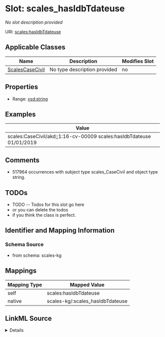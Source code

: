 

# Slot: scales_hasIdbTdateuse


_No slot description provided_





URI: [scales:hasIdbTdateuse](http://schemas.scales-okn.org/rdf/scales#hasIdbTdateuse)



<!-- no inheritance hierarchy -->





## Applicable Classes

| Name | Description | Modifies Slot |
| --- | --- | --- |
| [ScalesCaseCivil](../classes/ScalesCaseCivil.md) | No type description provided |  no  |







## Properties

* Range: [xsd:string](http://www.w3.org/2001/XMLSchema#string)






## Examples

| Value |
| --- |
| scales:CaseCivil/akd;;1:16-cv-00009 scales:hasIdbTdateuse 01/01/2019 |

## Comments

* 517964 occurrences with subject type scales_CaseCivil and object type string.

## TODOs

* TODO -- Todos for this slot go here
* or you can delete the todos
* if you think the class is perfect.

## Identifier and Mapping Information







### Schema Source


* from schema: scales-kg




## Mappings

| Mapping Type | Mapped Value |
| ---  | ---  |
| self | scales:hasIdbTdateuse |
| native | scales-kg/:scales_hasIdbTdateuse |




## LinkML Source

<details>
```yaml
name: scales_hasIdbTdateuse
description: No slot description provided
todos:
- TODO -- Todos for this slot go here
- or you can delete the todos
- if you think the class is perfect.
comments:
- 517964 occurrences with subject type scales_CaseCivil and object type string.
examples:
- value: scales:CaseCivil/akd;;1:16-cv-00009 scales:hasIdbTdateuse 01/01/2019
from_schema: scales-kg
rank: 1000
slot_uri: scales:hasIdbTdateuse
alias: scales_hasIdbTdateuse
domain_of:
- scales_CaseCivil
range: string

```
</details>